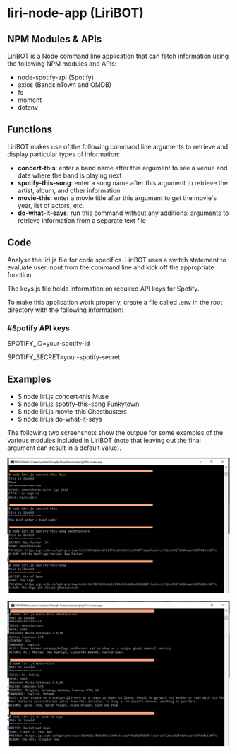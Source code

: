 # liri-node-app (LiriBOT)

## NPM Modules & APIs
LiriBOT is a Node command line application that can fetch information using the following NPM modules and APIs:
* node-spotify-api (Spotify)
* axios (BandsInTown and OMDB)
* fs
* moment
* dotenv
  
## Functions
LiriBOT makes use of the following command line arguments to retrieve and display particular types of information:
* **concert-this**: enter a band name after this argument to see a venue and date where the band is playing next
* **spotify-this-song**: enter a song name after this argument to retrieve the artist, album, and other information
* **movie-this**: enter a movie title after this argument to get the movie's year, list of actors, etc.
* **do-what-it-says**: run this command without any additional arguments to retrieve information from a separate text file

## Code
Analyse the liri.js file for code specifics.  LiriBOT uses a switch statement to evaluate user input from the command line and kick off the appropriate function.

The keys.js file holds information on required API keys for Spotify.

To make this application work properly, create a file called .env in the root directory with the following information:
### #Spotify API keys

SPOTIFY_ID=your-spotify-id

SPOTIFY_SECRET=your-spotify-secret

## Examples
* $ node liri.js concert-this Muse
* $ node liri.js spotify-this-song Funkytown
* $ node liri.js movie-this Ghostbusters
* $ node liri.js do-what-it-says

The following two screenshots show the outpue for some examples of the various modules included in LiriBOT (note that leaving out the final argument can result in a default value).

![Application Examples](/screenshot1.jpg?raw=true)

![Application Examples](/screenshot2.jpg?raw=true)
